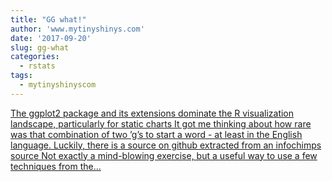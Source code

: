 ```yaml
---
title: "GG what!"
author: 'www.mytinyshinys.com'
date: '2017-09-20'
slug: gg-what
categories:
  - rstats
tags:
  - mytinyshinyscom
---
```


[The ggplot2 package and its extensions dominate the R visualization landscape, particularly for static charts It got me thinking about how rare was that combination of two ’g’s to start a word - at least in the English language. Luckily, there is a source on github extracted from an infochimps source Not exactly a mind-blowing exercise, but a useful way to use a few techniques from the...<click to read more>](https://www.mytinyshinys.com/2017/09/20/ggwhat/)

